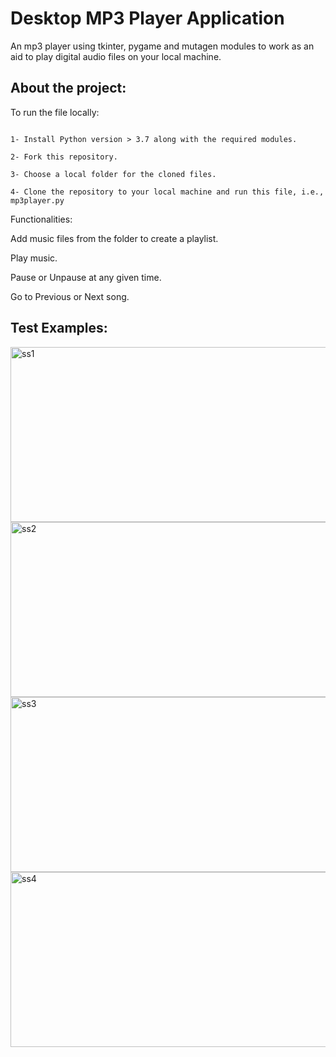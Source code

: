 # Desktop MP3 Player Application

An mp3 player using tkinter, pygame and mutagen modules to work as an aid to play digital audio files on your local machine. 

## About the project:

To run the file locally: 

```

1- Install Python version > 3.7 along with the required modules.

2- Fork this repository.

3- Choose a local folder for the cloned files.

4- Clone the repository to your local machine and run this file, i.e., mp3player.py

```

Functionalities:

Add music files from the folder to create a playlist.

Play music.

Pause or Unpause at any given time.

Go to Previous or Next song.

## Test Examples:

<img src="https://user-images.githubusercontent.com/80174214/149654407-d9bdd55f-78cf-404f-b152-3085480b9c7e.png" alt="ss1" width="520" height="280">

<img src="https://user-images.githubusercontent.com/80174214/149654409-9a109fb1-4845-4360-a320-8ef69852ee05.png" alt="ss2" width="520" height="280">

<img src="https://user-images.githubusercontent.com/80174214/149654415-9cf532d7-b385-4893-95e3-5c7d2948e324.png" alt="ss3" width="520" height="280">

<img src="https://user-images.githubusercontent.com/80174214/149654419-c3742cc4-2b2e-46c2-8f18-292040807352.png" alt="ss4" width="520" height="280">
